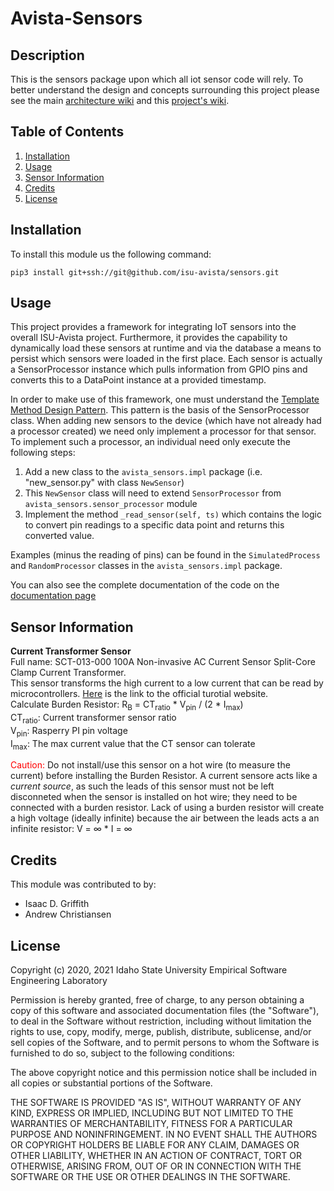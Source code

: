 # Avista-Sensors

## Description

This is the sensors package upon which all iot sensor code will rely. To better understand
the design and concepts surrounding this project please see the main 
[architecture wiki](https://github.com/isu-avista/architecture/wiki) and this
[project's wiki](https://github.com/isu-avista/sensors/wiki).

## Table of Contents

1. [Installation](#installation)
2. [Usage](#usage)
3. [Sensor Information](#sensor-information)
4. [Credits](#credits)
5. [License](#license)

## Installation

To install this module us the following command:

```
pip3 install git+ssh://git@github.com/isu-avista/sensors.git
```

## Usage

This project provides a framework for integrating IoT sensors into the overall ISU-Avista
project. Furthermore, it provides the capability to dynamically load these sensors at runtime
and via the database a means to persist which sensors were loaded in the first place. Each
sensor is actually a SensorProcessor instance which pulls information from GPIO pins and converts
this to a DataPoint instance at a provided timestamp.

In order to make use of this framework, one must understand the 
[Template Method Design Pattern](https://refactoring.guru/design-patterns/template-method). 
This pattern is the basis of the SensorProcessor class. When adding new sensors to the device
(which have not already had a processor created) we need only implement a processor for that
sensor. To implement such a processor, an individual need only execute the following steps:
 
1. Add a new class to the `avista_sensors.impl` package (i.e. "new_sensor.py" with class `NewSensor`)
2. This `NewSensor` class will need to extend `SensorProcessor` from `avista_sensors.sensor_processor` module
3. Implement the method `_read_sensor(self, ts)` which contains the logic to convert pin readings to
   a specific data point and returns this converted value.
   
Examples (minus the reading of pins) can be found in the `SimulatedProcess` and `RandomProcessor` classes
in the `avista_sensors.impl` package.

You can also see the complete documentation of the code on the [documentation page](https://isu-avista.github.io/sensors/)

## Sensor Information

**Current Transformer Sensor**  
Full name: SCT-013-000 100A Non-invasive AC Current Sensor Split-Core Clamp Current Transformer.  
This sensor transforms the high current to a low current that can be read by microcontrollers. [Here](https://learn.openenergymonitor.org/electricity-monitoring/ct-sensors/introduction) is the link to the official turotial website.    
Calculate Burden Resistor: R<sub>B</sub> = CT<sub>ratio</sub> * V<sub>pin</sub> / (2 * I<sub>max</sub>)   
CT<sub>ratio</sub>: Current transformer sensor ratio  
V<sub>pin</sub>: Rasperry PI pin voltage  
I<sub>max</sub>: The max current value that the CT sensor can tolerate  
   
<span style="color:red">Caution:</span>
Do not install/use this sensor on a hot wire (to measure the current) before installing the Burden Resistor. A current sensore acts like a *current source*, as such the leads of this sensor must not be left disconneted when the sensor is installed on hot wire; they need to be connected with a burden resistor. Lack of using a burden resistor will create a high voltage (ideally infinite) because the air between the leads acts a an infinite resistor: V = &infin; * I = &#8734;
   


## Credits

This module was contributed to by:

- Isaac D. Griffith
- Andrew Christiansen

## License

Copyright (c) 2020, 2021 Idaho State University Empirical Software Engineering Laboratory

Permission is hereby granted, free of charge, to any person obtaining a copy
of this software and associated documentation files (the "Software"), to deal
in the Software without restriction, including without limitation the rights
to use, copy, modify, merge, publish, distribute, sublicense, and/or sell
copies of the Software, and to permit persons to whom the Software is
furnished to do so, subject to the following conditions:

The above copyright notice and this permission notice shall be included in all
copies or substantial portions of the Software.

THE SOFTWARE IS PROVIDED "AS IS", WITHOUT WARRANTY OF ANY KIND, EXPRESS OR
IMPLIED, INCLUDING BUT NOT LIMITED TO THE WARRANTIES OF MERCHANTABILITY,
FITNESS FOR A PARTICULAR PURPOSE AND NONINFRINGEMENT. IN NO EVENT SHALL THE
AUTHORS OR COPYRIGHT HOLDERS BE LIABLE FOR ANY CLAIM, DAMAGES OR OTHER
LIABILITY, WHETHER IN AN ACTION OF CONTRACT, TORT OR OTHERWISE, ARISING FROM,
OUT OF OR IN CONNECTION WITH THE SOFTWARE OR THE USE OR OTHER DEALINGS IN THE
SOFTWARE.